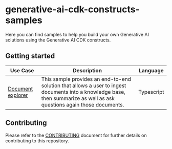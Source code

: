 # generative-ai-cdk-constructs-samples

Here you can find samples to help you build your own Generative AI solutions using the Generative AI CDK constructs.

## Getting started

|Use Case|Description|Language|
|-|-|-|
|[Document explorer](samples/document_explorer/)|This sample provides an end-to-end solution that allows a user to ingest documents into a knowledge base, then summarize as well as ask questions again those documents.|Typescript|

## Contributing

Please refer to the [CONTRIBUTING](CONTRIBUTING.md) document for further details on contributing to this repository.
